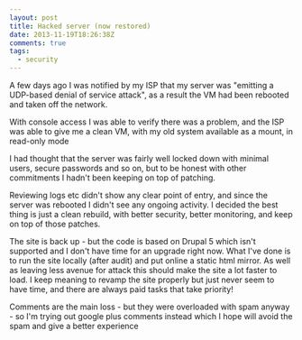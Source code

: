 ```yaml
---
layout: post
title: Hacked server (now restored)
date: 2013-11-19T18:26:38Z
comments: true
tags:
  - security
---
```


A few days ago I was notified by my ISP that my server was "emitting a UDP-based denial of service attack", as a result the VM had been rebooted and taken off the network.

With console access I was able to verify there was a problem, and the ISP was able to give me a clean VM, with my old system available as a mount, in read-only mode

<!--more-->

I had thought that the server was fairly well locked down with minimal users, secure passwords and so on, but to be honest with other commitments I hadn't been keeping on top of patching.

Reviewing logs etc didn't show any clear point of entry, and since the server was rebooted I didn't see any ongoing activity. I decided the best thing is just a clean rebuild, with better security, better monitoring, and keep on top of those patches.

The site is back up - but the code is based on Drupal 5 which isn't supported and I don't have time for an upgrade right now. What I've done is to run the site locally (after audit) and put online a static html mirror. As well as leaving less avenue for attack this should make the site a lot faster to load. I keep meaning to revamp the site properly but just never seem to have time, and there are always paid tasks that take priority!

Comments are the main loss - but they were overloaded with spam anyway - so I'm trying out google plus comments instead which I hope will avoid the spam and give a better experience
